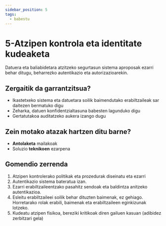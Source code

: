 ```yaml
---
sidebar_position: 5
tags:
  - babestu
---
```


# 5-Atzipen kontrola eta identitate kudeaketa

Datuera eta baliabidetara atzitzeko segurtasun sistema aproposak ezarri behar ditugu, beharrezko autentikazio eta autorizazioarekin.

## Zergaitik da garrantzitsua?

- Ikastetxeko sistema eta datuetara soilik baimendutako erabiltzaileak sar daitezen bermatuko digu
- Zeharka, datuen konfidentzialtasuna babesten lagunduko digu
- Gertatutakoa auditatzeko aukera izango dugu

## Zein motako atazak hartzen ditu barne?

- **Antolaketa** mailakoak
- Soluzio **teknikoen** ezarpena

## Gomendio zerrenda

1. Atzipen kontrolerako politikak eta prozedurak diseinatu eta ezarri
2. Autentikazio sistema bateratua izan.
3. Ezarri erabiltzaileentzako pasahitz sendoak  eta baldintza anitzeko autentikazioa.
4. Esleitu erabiltzaileei soilik behar dituzten baimenak, ez gehiago. Horretarako rolak erabili, baimenak eta erabiltzaileen eginkizunak lotzeko.
5. Kudeatu atzipen fisikoa, bereziki kritikoak diren gailuen kasuan (adibidez zerbitzari gela)